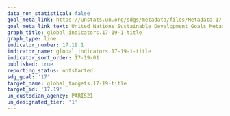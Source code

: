 ```yaml
---
data_non_statistical: false
goal_meta_link: https://unstats.un.org/sdgs/metadata/files/Metadata-17-19-01.pdf
goal_meta_link_text: United Nations Sustainable Development Goals Metadata (pdf 468kB)
graph_title: global_indicators.17-19-1-title
graph_type: line
indicator_number: 17.19.1
indicator_name: global_indicators.17-19-1-title
indicator_sort_order: 17-19-01
published: true
reporting_status: notstarted
sdg_goal: '17'
target_name: global_targets.17-19-title
target_id: '17.19'
un_custodian_agency: PARIS21
un_designated_tier: '1'
---
```

